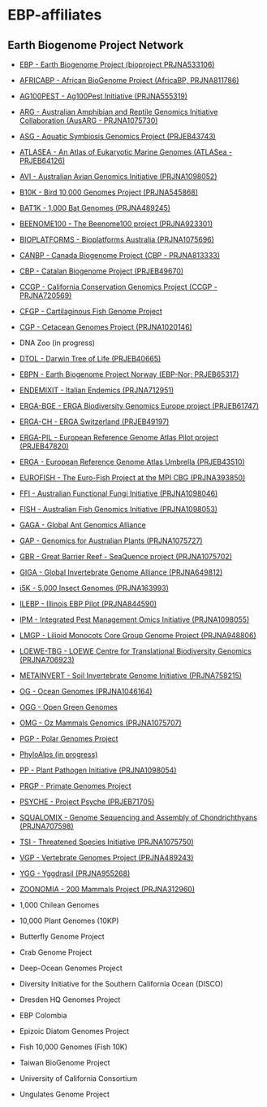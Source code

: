 <!--
Content to display at /projects/EBP-affiliates
-->
# EBP-affiliates

## Earth Biogenome Project Network

- [EBP - Earth Biogenome Project (bioproject PRJNA533106)](/projects/EBP)

- [AFRICABP - African BioGenome Project (AfricaBP, PRJNA811786)](/projects/AFRICABP)

- [AG100PEST - Ag100Pest Initiative (PRJNA555319)](/projects/AG100PEST)

- [ARG - Australian Amphibian and Reptile Genomics Initiative Collaboration (AusARG - PRJNA1075730)](/projects/ARG)

- [ASG - Aquatic Symbiosis Genomics Project (PRJEB43743)](/projects/ASG)

- [ATLASEA - An Atlas of Eukaryotic Marine Genomes (ATLASea - PRJEB64126)](/projects/ATLASEA)

- [AVI - Australian Avian Genomics Initiative (PRJNA1098052)](/projects/AVI)

- [B10K - Bird 10,000 Genomes Project (PRJNA545868)](/projects/B10K)

- [BAT1K - 1,000 Bat Genomes (PRJNA489245)](/projects/BAT1K)

- [BEENOME100 - The Beenome100 project (PRJNA923301)](/projects/BEENOME100)

- [BIOPLATFORMS - Bioplatforms Australia (PRJNA1075696)](/projects/BIOPLATFORMS)

- [CANBP - Canada Biogenome Project (CBP - PRJNA813333)](/projects/CANBP)

- [CBP - Catalan Biogenome Project (PRJEB49670)](/projects/CBP)

- [CCGP - California Conservation Genomics Project (CCGP - PRJNA720569)](/projects/CCGP)

- [CFGP - Cartilaginous Fish Genome Project](/projects/CFGP)

- [CGP - Cetacean Genomes Project (PRJNA1020146)](/projects/CGP)

- DNA Zoo (in progress)

- [DTOL - Darwin Tree of Life (PRJEB40665)](/projects/DTOL)

- [EBPN - Earth Biogenome Project Norway (EBP-Nor; PRJEB65317)](/projects/EBPN)

- [ENDEMIXIT - Italian Endemics (PRJNA712951)](/projects/ENDEMIXIT)

- [ERGA-BGE - ERGA Biodiversity Genomics Europe project (PRJEB61747)](/projects/ERGA-BGE)

- [ERGA-CH - ERGA Switzerland (PRJEB49197)](/projects/ERGA-CH)

- [ERGA-PIL - European Reference Genome Atlas Pilot project (PRJEB47820)](/projects/ERGA-PIL)

- [ERGA - European Reference Genome Atlas Umbrella (PRJEB43510)](/projects/ERGA)

- [EUROFISH - The Euro-Fish Project at the MPI CBG (PRJNA393850)](/projects/EUROFISH)

- [FFI - Australian Functional Fungi Initiative (PRJNA1098046)](/projects/FFI)

- [FISH - Australian Fish Genomics Initiative (PRJNA1098053)](/projects/FISH)

- [GAGA - Global Ant Genomics Alliance](/projects/GAGA)

- [GAP - Genomics for Australian Plants (PRJNA1075727)](/projects/GAP)

- [GBR - Great Barrier Reef - SeaQuence project (PRJNA1075702)](/projects/GBR)

- [GIGA - Global Invertebrate Genome Alliance (PRJNA649812)](/projects/GIGA)

- [i5K - 5,000 Insect Genomes (PRJNA163993)](/projects/i5K)

- [ILEBP - Illinois EBP Pilot (PRJNA844590)](/projects/ILEBP)

- [IPM - Integrated Pest Management Omics Initiative (PRJNA1098055)](/projects/IPM)

- [LMGP - Lilioid Monocots Core Group Genome Project (PRJNA948806)](/projects/LMGP)

- [LOEWE-TBG - LOEWE Centre for Translational Biodiversity Genomics (PRJNA706923)](/projects/LOEWE-TBG)

- [METAINVERT - Soil Invertebrate Genome Initiative (PRJNA758215)](/projects/METAINVERT)

- [OG - Ocean Genomes (PRJNA1046164)](/projects/OG)

- [OGG - Open Green Genomes](/projects/OGG)

- [OMG - Oz Mammals Genomics (PRJNA1075707)](/projects/OMG)

- [PGP - Polar Genomes Project](/projects/PGP)

- [PhyloAlps (in progress)](/projects/PHYLOALPS)

- [PP - Plant Pathogen Initiative (PRJNA1098054)](/projects/PP)

- [PRGP - Primate Genomes Project](/projects/PRGP)

- [PSYCHE - Project Psyche (PRJEB71705)](/projects/PSYCHE)

- [SQUALOMIX - Genome Sequencing and Assembly of Chondrichthyans (PRJNA707598)](/projects/SQUALOMIX)

- [TSI - Threatened Species Initiative (PRJNA1075750)](/projects/TSI)

- [VGP - Vertebrate Genomes Project (PRJNA489243)](/projects/VGP)

- [YGG - Yggdrasil (PRJNA955268)](/projects/YGG)

- [ZOONOMIA - 200 Mammals Project (PRJNA312960)](/projects/ZOONOMIA)

- 1,000 Chilean Genomes

- 10,000 Plant Genomes (10KP)

- Butterfly Genome Project

- Crab Genome Project

- Deep-Ocean Genomes Project

- Diversity Initiative for the Southern California Ocean (DISCO)

- Dresden HQ Genomes Project

- EBP Colombia

- Epizoic Diatom Genomes Project

- Fish 10,000 Genomes (Fish 10K)

- Taiwan BioGenome Project

- University of California Consortium

- Ungulates Genome Project
